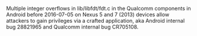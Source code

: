 Multiple integer overflows in lib/libfdt/fdt.c in the Qualcomm components in Android before 2016-07-05 on Nexus 5 and 7 (2013) devices allow attackers to gain privileges via a crafted application, aka Android internal bug 28821965 and Qualcomm internal bug CR705108.
